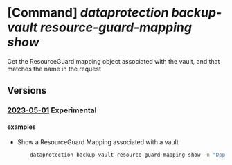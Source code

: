 # [Command] _dataprotection backup-vault resource-guard-mapping show_

Get the ResourceGuard mapping object associated with the vault, and that matches the name in the request

## Versions

### [2023-05-01](/Resources/mgmt-plane/L3N1YnNjcmlwdGlvbnMve30vcmVzb3VyY2Vncm91cHMve30vcHJvdmlkZXJzL21pY3Jvc29mdC5kYXRhcHJvdGVjdGlvbi9iYWNrdXB2YXVsdHMve30vYmFja3VwcmVzb3VyY2VndWFyZHByb3hpZXMve30=/2023-05-01.xml) **Experimental**

<!-- mgmt-plane /subscriptions/{}/resourcegroups/{}/providers/microsoft.dataprotection/backupvaults/{}/backupresourceguardproxies/{} 2023-05-01 -->

#### examples

- Show a ResourceGuard Mapping associated with a vault
    ```bash
        dataprotection backup-vault resource-guard-mapping show -n "DppResourceGuardProxy" -g "sampleRG" -v "sampleVault"
    ```
